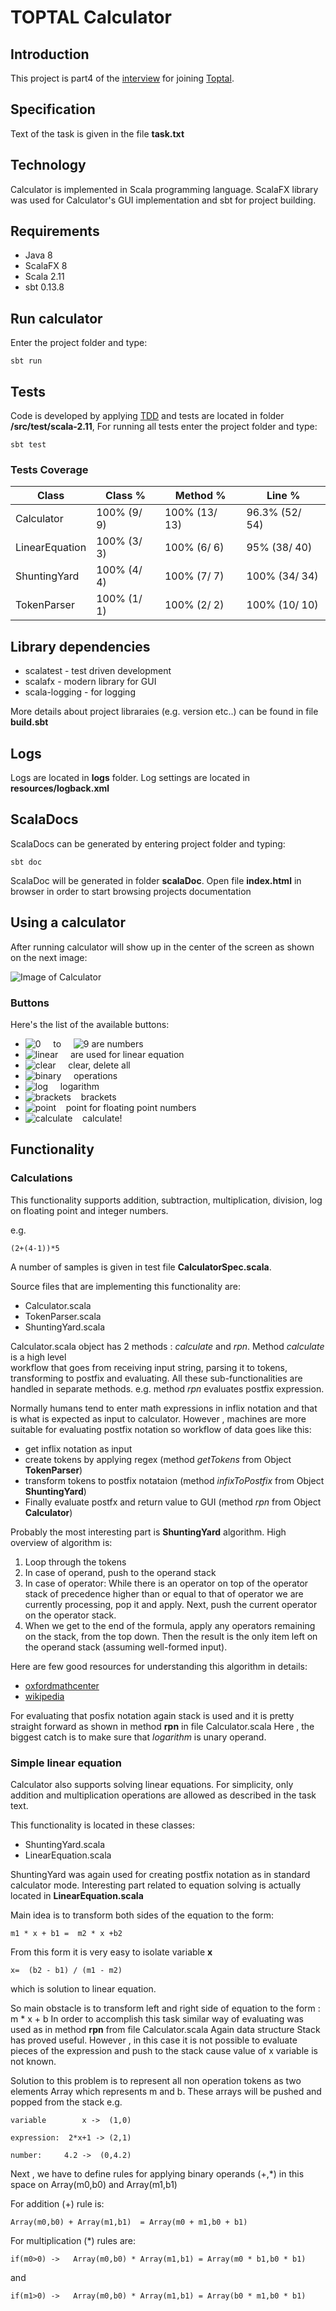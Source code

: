 
# TOPTAL Calculator


## Introduction

This project is part4 of the [interview](http://www.toptal.com/top-3-percent) for joining [Toptal](www.toptal.com).


## Specification

Text of the task is given in the file **task.txt**


## Technology

Calculator is implemented in Scala programming language. ScalaFX library was used for Calculator's
 GUI implementation and sbt for project building.
   
   
## Requirements

* Java 8
* ScalaFX 8 
* Scala 2.11
* sbt 0.13.8


## Run calculator

Enter the project  folder and type:

 ```
 sbt run
 ```
 
 
## Tests
 
 Code is developed by applying [TDD](https://en.wikipedia.org/wiki/Test-driven_development) and tests are located in 
 folder **/src/test/scala-2.11**,  For running all tests enter the project folder and type:
 
 ```
 sbt test
 ```
 
 ### Tests Coverage
   
 
   
   Class |Class %|Method  %| Line %
    ----|-------|---------|-------
   Calculator|	100% (9/ 9)|	100% (13/ 13)|	96.3% (52/ 54)
   LinearEquation|	100% (3/ 3)|	100% (6/ 6)	|95% (38/ 40)
   ShuntingYard|	100% (4/ 4)	|100% (7/ 7)|	100% (34/ 34)
   TokenParser|	100% (1/ 1)|	100% (2/ 2)|	100% (10/ 10)
 
 
 
 
## Library dependencies

* scalatest - test driven development
* scalafx - modern library for GUI
* scala-logging - for logging

More details about project libraraies (e.g. version etc..) can be found in file **build.sbt**


## Logs

Logs are located in **logs** folder.  Log settings are located in **resources/logback.xml**


## ScalaDocs

ScalaDocs can be generated by entering project folder and typing:

```
sbt doc
```

ScalaDoc will be generated in folder **scalaDoc**.  Open file **index.html** in browser in order to start 
browsing projects documentation


## Using a calculator

After running calculator will show up in the center of the screen as shown on the next image:


![Image of Calculator](images/calculator.png)


### Buttons

Here's the list of the available buttons: 

*    ![0](images/zero.png) &nbsp;&nbsp;&nbsp;  to &nbsp;&nbsp;&nbsp; ![9](images/nine.png)  are numbers 
*    ![linear](images/linear.png) &nbsp;&nbsp;&nbsp; are used for linear equation
*    ![clear](images/clear.png) &nbsp;&nbsp;&nbsp;  clear, delete all
*    ![binary](images/binaryOperations.png) &nbsp;&nbsp;&nbsp;  operations
*    ![log](images/log.png) &nbsp;&nbsp;&nbsp;  logarithm
*    ![brackets](images/brackets.png)&nbsp;&nbsp;&nbsp;  brackets
*    ![point](images/point.png)&nbsp;&nbsp;&nbsp;  point for floating point numbers
*    ![calculate](images/calculate.png)&nbsp;&nbsp;&nbsp;  calculate!




## Functionality 


### Calculations


This functionality supports addition, subtraction, multiplication, division, log on floating point and integer numbers.
 
 e.g.
 
 ```
 (2+(4-1))*5
 ```
 
 A number of samples is given in test file **CalculatorSpec.scala**.
 
 
 Source files that are implementing this functionality are:
 
 * Calculator.scala
 * TokenParser.scala
 * ShuntingYard.scala
 
 
Calculator.scala object has 2 methods : *calculate* and *rpn*.   Method *calculate* is a high level  
workflow that goes from receiving input string, parsing it to tokens, transforming to postfix and evaluating.
All these sub-functionalities are handled in separate methods.  e.g. method *rpn* evaluates postfix expression.
  
  
Normally humans tend to enter math expressions in inflix notation and that is what is expected as input to calculator. 
However , machines are more suitable  for evaluating postfix notation so workflow of data goes like this:
 
 * get inflix notation as input
 * create tokens by applying regex (method *getTokens* from Object **TokenParser**)
 * transform tokens to postfix notataion (method *infixToPostfix* from Object **ShuntingYard**)
 * Finally evaluate postfx and return value to GUI (method *rpn* from Object **Calculator**)
 
Probably the most interesting part is **ShuntingYard** algorithm. High overview of algorithm is:
 
 1. Loop through the tokens
 2. In case of operand, push to the  operand stack
 3. In case of operator:
 While there is an operator on top of the operator stack of precedence higher than or equal to that of 
 operator we are currently processing, pop it  and apply.
 Next, push the current operator on the operator stack.
 4. When we get to the end of the formula, apply any operators remaining on the stack, from the top down. 
 Then the result is the only item left on the operand stack (assuming well-formed input).
 
Here are few good resources for understanding this algorithm in details:
 
 * [oxfordmathcenter](http://www.oxfordmathcenter.com/drupal7/node/628)
 * [wikipedia](https://en.wikipedia.org/wiki/Shunting-yard_algorithm)
 
For evaluating that posfix notation again stack is used and it is pretty straight forward as shown in 
method **rpn** in file Calculator.scala  Here , the biggest catch is to make sure that *logarithm* is unary 
operand. 


### Simple linear equation


Calculator also supports solving linear equations.  For  simplicity, only addition and multiplication operations are 
allowed as described in the task text.

This functionality is located in these classes:

* ShuntingYard.scala
* LinearEquation.scala


ShuntingYard was again used for creating postfix notation as in standard calculator mode.  Interesting part related to 
equation solving is actually located in **LinearEquation.scala**


Main idea is to transform both sides of the equation to the form:
 
 
 ```
 m1 * x + b1 =  m2 * x +b2
 ```
 
 From this form it is very easy to isolate variable **x**
 
 ```
 x=  (b2 - b1) / (m1 - m2)   
 ```
 
 which is solution to linear equation. 
 
 
 So main obstacle is to transform left and right side of equation to the form :  m * x + b
 In order to accomplish this task similar way of evaluating was used  as in method **rpn** from file Calculator.scala
 Again data structure Stack has proved useful. However , in this case it is not possible to evaluate pieces of the
  expression and push to the stack cause value of x variable is not known.
  
  Solution to this problem is to represent all non operation tokens as two elements Array which represents m and b. 
  These arrays will be pushed and popped from the stack
  e.g.  
  
  ```
  variable        x ->  (1,0)
  ```
  
  ```
  expression:  2*x+1 -> (2,1)
  ```
  
  ```
  number:     4.2 ->  (0,4.2)
  ```
  
  Next , we have to define rules for applying binary operands (+,*) in this space on Array(m0,b0) and Array(m1,b1) 
   
  For addition (+) rule is:
  
  ```
  Array(m0,b0) + Array(m1,b1)  = Array(m0 + m1,b0 + b1)
  ```
  
  For multiplication (*) rules are:
  
  ```
  if(m0>0) ->   Array(m0,b0) * Array(m1,b1) = Array(m0 * b1,b0 * b1)
  ```
  
  and
  
  ```
  if(m1>0) ->   Array(m0,b0) * Array(m1,b1) = Array(b0 * m1,b0 * b1)
  ```
  
  
  
  
  

















 
 
 
 


